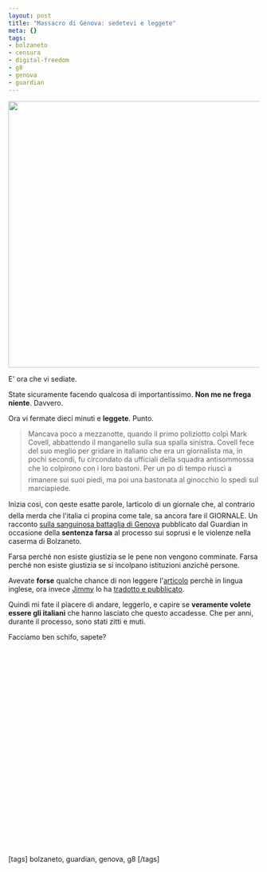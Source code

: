 ```yaml
--- 
layout: post
title: "Massacro di Genova: sedetevi e leggete"
meta: {}
tags: 
- bolzaneto
- censura
- digital-freedom
- g8
- genova
- guardian
---
```

<img alt="" src="http://farm4.static.flickr.com/3074/2668708101_a03a482ae4_o.gif" class="aligncenter" width="550" height="534" />

E' ora che vi sediate.  
  
State sicuramente facendo qualcosa di importantissimo. **Non me ne frega niente**. Davvero.  
  
Ora vi fermate dieci minuti e **leggete**. Punto.  
  
> Mancava poco a mezzanotte, quando il primo poliziotto colpì Mark Covell, abbattendo il manganello sulla sua spalla sinistra. Covell fece del suo meglio per gridare in italiano che era un giornalista ma, in pochi secondi, fu circondato da ufficiali della squadra antisommossa che lo colpirono con i loro bastoni. Per un po di tempo riuscì a rimanere sui suoi piedi, ma poi una bastonata al ginocchio lo spedì sul marciapiede.  
  
Inizia così, con qeste esatte parole,  larticolo di un giornale che, al contrario della merda che l'italia ci propina come tale, sa ancora fare il GIORNALE. Un racconto [sulla sanguinosa battaglia di Genova](http://www.guardian.co.uk/world/2008/jul/17/italy.g8) pubblicato dal Guardian in occasione della **sentenza farsa** al processo sui soprusi e le violenze nella caserma di Bolzaneto.  
  
Farsa perché non esiste giustizia se le pene non vengono comminate. Farsa perché non esiste giustizia se si incolpano istituzioni anziché persone.  
  
Avevate **forse** qualche chance di non leggere l'[articolo](http://www.guardian.co.uk/world/2008/jul/17/italy.g8) perchè in lingua inglese, ora invece [Jimmy](http://7girello.net/2008/07/macellerie-messicane/) lo ha [tradotto e pubblicato](http://7girello.net/2008/07/macellerie-messicane/).  
  
Quindi mi fate il piacere di andare, leggerlo, e capire se **veramente volete essere gli italiani** che hanno lasciato che questo accadesse. Che per anni, durante il processo, sono stati zitti e muti.  
  
Facciamo ben schifo, sapete?  
  
<object width="535" height="400"><param name="movie" value="http://www.youtube.com/v/5k-KaQp4cNk&rel=1"></param><param name="wmode" value="transparent"></param><embed src="http://www.youtube.com/v/5k-KaQp4cNk&rel=1" type="application/x-shockwave-flash" wmode="transparent" width="535" height="400"></embed></object>

[tags] bolzaneto, guardian, genova, g8 [/tags] 

